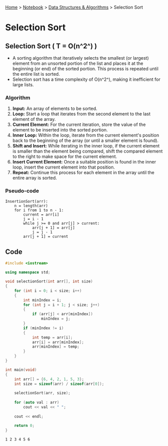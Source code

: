 <a href="../../">Home</a> > <a href="../notebook">Notebook</a> > <a href="./">Data Structures & Algorithms</a> > Selection Sort

# Selection Sort



## Selection Sort ( T = O(n^2^) )

* A sorting algorithm that iteratively selects the smallest (or largest) element from an unsorted portion of the list and places it at the beginning (or end) of the sorted portion. This process is repeated until the entire list is sorted.
* Selection sort has a time complexity of O(n^2^), making it inefficient for large lists.

### Algorithm

1. **Input:** An array of elements to be sorted.
2. **Loop:** Start a loop that iterates from the second element to the last element of the array.
3. **Current Element:** For the current iteration, store the value of the element to be inserted into the sorted portion.
4. **Inner Loop:** Within the loop, iterate from the current element's position back to the beginning of the array (or until a smaller element is found).
5. **Shift and Insert:** While iterating in the inner loop, if the current element is smaller than the element being compared, shift the compared element to the right to make space for the current element.
6. **Insert Current Element:** Once a suitable position is found in the inner loop, insert the current element into that position.
7. **Repeat:** Continue this process for each element in the array until the entire array is sorted.

### Pseudo-code

```plain
InsertionSort(arr):
    n = length(arr)
    for i from 1 to n - 1:
        current = arr[i]
        j = i - 1
        while j >= 0 and arr[j] > current:
            arr[j + 1] = arr[j]
            j = j - 1
        arr[j + 1] = current
```



## Code

```cpp
#include <iostream>

using namespace std;

void selectionSort(int arr[], int size)
{
    for (int i = 0; i < size; i++)
    {
        int minIndex = i;
        for (int j = i + 1; j < size; j++)
        {
            if (arr[j] < arr[minIndex])
                minIndex = j;
        }
        if (minIndex != i)
        {
            int temp = arr[i];
            arr[i] = arr[minIndex];
            arr[minIndex] = temp;
        }
    }
}

int main(void)
{
    int arr[] = {6, 4, 2, 1, 5, 3};
    int size = sizeof(arr) / sizeof(arr[0]);
    
    selectionSort(arr, size);
    
    for (auto val : arr)
        cout << val << " ";
	
    cout << endl;
    
    return 0;
}
```

```plain
1 2 3 4 5 6
```
